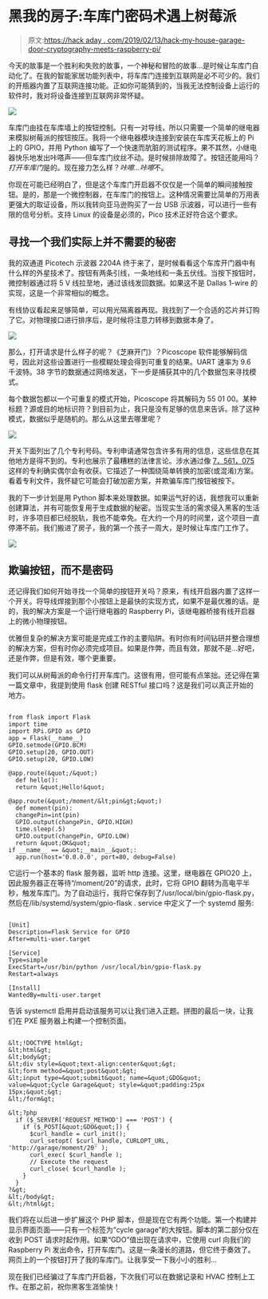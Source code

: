 # 黑我的房子:车库门密码术遇上树莓派

> 原文:[https://hack aday . com/2019/02/13/hack-my-house-garage-door-cryptography-meets-raspberry-pi/](https://hackaday.com/2019/02/13/hack-my-house-garage-door-cryptography-meets-raspberry-pi/)

今天的故事是一个胜利和失败的故事，一个神秘和冒险的故事…是时候让车库门自动化了。在我的智能家居功能列表中，将车库门连接到互联网是必不可少的。我们的开瓶器内置了互联网连接功能。正如你可能猜到的，当我无法控制设备上运行的软件时，我对将设备连接到互联网非常怀疑。

![](../Images/12c1851ffe4e9dc5a18466ffcd29c348.png)

车库门由挂在车库墙上的按钮控制。只有一对导线，所以只需要一个简单的继电器来模拟树莓派的按钮按压。我将一个继电器模块连接到安装在车库天花板上的 Pi 上的 GPIO，并用 Python 编写了一个快速而肮脏的测试程序。果不其然，小继电器快乐地发出咔嗒声——但车库门纹丝不动。是时候排除故障了。按钮还能用吗？*打开车库门*是的。现在接力怎么样？*咔嚓…咔嚓*不。

你现在可能已经明白了，但是这个车库门开启器不仅仅是一个简单的瞬间接触按钮。是的，那是一个微控制器，在车库门的按钮上。这种情况需要比简单的万用表更强大的取证设备，所以我转向亚马逊购买了一台 USB 示波器，可以进行一些有限的信号分析。支持 Linux 的设备是必须的，Pico 技术正好符合这个要求。

## 寻找一个我们实际上并不需要的秘密

我的双通道 Picotech 示波器 2204A 终于来了，是时候看看这个车库开门器中有什么样的外星技术了。按钮有两条引线，一条地线和一条五伏线。当按下按钮时，微控制器通过将 5 V 线拉至地，通过该线发回数据。如果这不是 Dallas 1-wire 的实现，这是一个非常相似的概念。

有线协议看起来足够简单，可以用光隔离器再现。我找到了一个合适的芯片并订购了它。对物理接口进行排序后，是时候将注意力转移到数据本身了。

![](../Images/096872bb420130f40107d1a296941499.png)

那么，打开请求是什么样子的呢？《芝麻开门》？Picoscope 软件能够解码信号，因此对这些设置进行一些模糊处理会得到可重复的结果。UART 速率为 9.6 千波特。38 字节的数据通过网络发送，下一步是捕获其中的几个数据包来寻找模式。

每个数据包都以一个可重复的模式开始，Picoscope 将其解码为 55 01 00。某种标题？源或目的地标识符？到目前为止，我只是没有足够的信息来告诉。除了这种模式，数据似乎是随机的。那么从这里去哪里呢？

![](../Images/2fc4bbbf7f74f3fe55f1b85764941817.png)

开关下面列出了几个专利号码。专利申请通常包含许多有用的信息，这些信息在其他地方是得不到的。专利也展示了最糟糕的法律言论。涉水通过像 [7，561，075](http://patents.google.com/patent/US7561075) 这样的专利确实偶尔会有收获。它描述了一种围绕简单转换的加密(或混淆)方案。看着专利文件，我怀疑它可能会打破加密方案，并欺骗车库门按钮被按下。

我的下一步计划是用 Python 脚本来处理数据。如果运气好的话，我想我可以重新创建算法，并有可能恢复用于生成数据的秘密。当现实生活的需求侵入黑客的生活时，许多项目都已经脱轨，我也不能幸免。在大约一个月的时间里，这个项目一直停滞不前。我们搬进了房子，我的第一个孩子一周大，是时候让车库门工作了。

![](../Images/ab51b35cd5e9a0d67f2c0c38ec3902b2.png)

## 欺骗按钮，而不是密码

还记得我们如何开始寻找一个简单的按钮开关吗？原来，有线开启器内置了这样一个开关。将导线焊接到那个小按钮上是最快的实现方式，如果不是最优雅的话。是的，我的解决方案是一个运行继电器的 Raspberry Pi，该继电器桥接有线开启器上的微小物理按钮。

优雅但复杂的解决方案可能是完成工作的主要陷阱。有时你有时间钻研并整合理想的解决方案，但有时你必须完成项目。如果是作弊，而且有效，那就不是…好吧，还是作弊，但是有效，哪个更重要。

我们可以从树莓派的命令行打开车库门。这很有用，但可能有点笨拙。还记得在第一篇文章中，我提到使用 flask 创建 RESTful 接口吗？这是我们可以真正开始的地方。

```

from flask import Flask
import time
import RPi.GPIO as GPIO
app = Flask(__name__)
GPIO.setmode(GPIO.BCM)
GPIO.setup(20, GPIO.OUT)
GPIO.setup(20, GPIO.LOW)

@app.route(&quot;/&quot;)
  def hello():
  return &quot;Hello!&quot;

@app.route(&quot;/moment/&lt;pin&gt;&quot;)
  def moment(pin):
  changePin=int(pin)
  GPIO.output(changePin, GPIO.HIGH)
  time.sleep(.5)
  GPIO.output(changePin, GPIO.LOW)
  return &quot;OK&quot;
if __name__ == &quot;__main__&quot;:
  app.run(host='0.0.0.0', port=80, debug=False)

```

它运行一个基本的 flask 服务器，监听 http 连接。这里，继电器在 GPIO20 上，因此服务器正在等待“/moment/20”的请求，此时，它将 GPIO 翻转为高电平半秒，触发车库门。为了自动运行，我将它保存到了/usr/local/bin/gpio-flask.py，然后在/lib/systemd/system/gpio-flask . service 中定义了一个 systemd 服务:

```

[Unit]
Description=Flask Service for GPIO
After=multi-user.target

[Service]
Type=simple
ExecStart=/usr/bin/python /usr/local/bin/gpio-flask.py
Restart=always

[Install]
WantedBy=multi-user.target

```

告诉 systemctl 启用并启动该服务可以让我们进入正题。拼图的最后一块，让我们在 PXE 服务器上构建一个控制页面。

```

&lt;!DOCTYPE html&gt;
&lt;html&gt;
&lt;body&gt;
&lt;div style=&quot;text-align:center&quot;&gt;
&lt;form method=&quot;post&quot;&gt;
&lt;input type=&quot;submit&quot; name=&quot;GDO&quot; value=&quot;Cycle Garage&quot; style=&quot;padding:25px 15px;&quot;&gt;
&lt;/form&gt;

&lt;?php
  if ($_SERVER['REQUEST_METHOD'] === 'POST') {
    if ($_POST[&quot;GDO&quot;]) {
      $curl_handle = curl_init();
      curl_setopt( $curl_handle, CURLOPT_URL, 'http://garage/moment/20' );
      curl_exec( $curl_handle );
      // Execute the request
      curl_close( $curl_handle );
    }
  }
?&gt;
&lt;/body&gt;
&lt;/html&gt;

```

我们将在以后进一步扩展这个 PHP 脚本，但是现在它有两个功能。第一个构建并显示界面页面——只有一个标签为“cycle garage”的大按钮。脚本的第二部分仅在收到 POST 请求时起作用。如果“GDO”值出现在请求中，它使用 curl 向我们的 Raspberry Pi 发出命令，打开车库门。这是一条漫长的道路，但它终于奏效了。网页上的一个按钮打开了我的车库门。让我享受一下我小小的胜利…

现在我们已经骗过了车库门开启器，下次我们可以在数据记录和 HVAC 控制上工作。在那之前，祝你黑客生涯愉快！